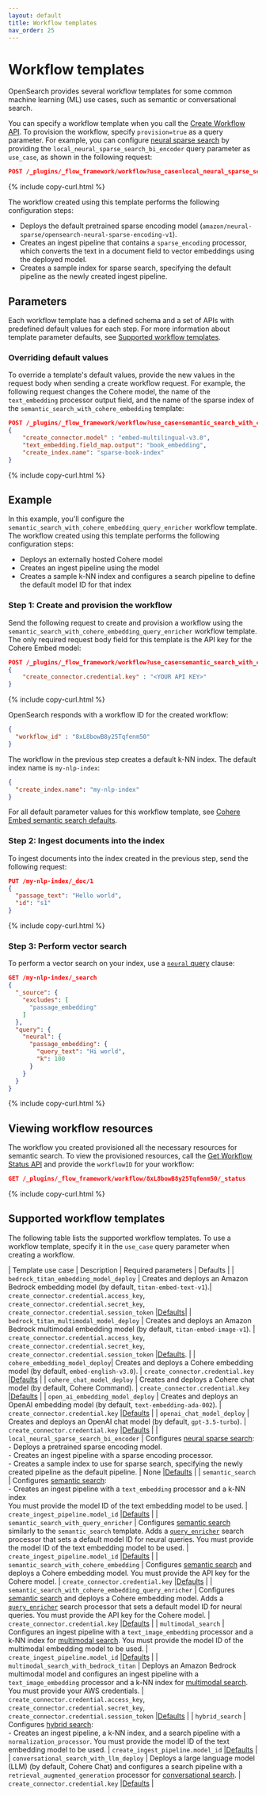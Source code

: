 ```yaml
---
layout: default
title: Workflow templates
nav_order: 25
---
```


# Workflow templates

OpenSearch provides several workflow templates for some common machine learning (ML) use cases, such as semantic or conversational search. 

You can specify a workflow template when you call the [Create Workflow API]({{site.url}}{{site.baseurl}}/automating-configurations/api/create-workflow/). To provision the workflow, specify `provision=true` as a query parameter. For example, you can configure [neural sparse search]({{site.url}}{{site.baseurl}}/search-plugins/neural-sparse-search/) by providing the `local_neural_sparse_search_bi_encoder` query parameter as `use_case`, as shown in the following request:

```json
POST /_plugins/_flow_framework/workflow?use_case=local_neural_sparse_search_bi_encoder
```
{% include copy-curl.html %}

The workflow created using this template performs the following configuration steps:

- Deploys the default pretrained sparse encoding model (`amazon/neural-sparse/opensearch-neural-sparse-encoding-v1`).
- Creates an ingest pipeline that contains a `sparse_encoding` processor, which converts the text in a document field to vector embeddings using the deployed model.
- Creates a sample index for sparse search, specifying the default pipeline as the newly created ingest pipeline.

## Parameters

Each workflow template has a defined schema and a set of APIs with predefined default values for each step. For more information about template parameter defaults, see [Supported workflow templates](#supported-workflow-templates).

### Overriding default values

To override a template's default values, provide the new values in the request body when sending a create workflow request. For example, the following request changes the Cohere model, the name of the `text_embedding` processor output field, and the name of the sparse index of the `semantic_search_with_cohere_embedding` template:

```json
POST /_plugins/_flow_framework/workflow?use_case=semantic_search_with_cohere_embedding
{
    "create_connector.model" : "embed-multilingual-v3.0",
    "text_embedding.field_map.output": "book_embedding",
    "create_index.name": "sparse-book-index"
}
```
{% include copy-curl.html %}

## Example

In this example, you'll configure the `semantic_search_with_cohere_embedding_query_enricher` workflow template. The workflow created using this template performs the following configuration steps:

- Deploys an externally hosted Cohere model
- Creates an ingest pipeline using the model
- Creates a sample k-NN index and configures a search pipeline to define the default model ID for that index

### Step 1: Create and provision the workflow

Send the following request to create and provision a workflow using the `semantic_search_with_cohere_embedding_query_enricher` workflow template. The only required request body field for this template is the API key for the Cohere Embed model:

```json
POST /_plugins/_flow_framework/workflow?use_case=semantic_search_with_cohere_embedding_query_enricher&provision=true
{
    "create_connector.credential.key" : "<YOUR API KEY>"
}
```
{% include copy-curl.html %}

OpenSearch responds with a workflow ID for the created workflow:

```json
{
  "workflow_id" : "8xL8bowB8y25Tqfenm50"
}
```

The workflow in the previous step creates a default k-NN index. The default index name is `my-nlp-index`:

```json
{
  "create_index.name": "my-nlp-index"
}
```

For all default parameter values for this workflow template, see [Cohere Embed semantic search defaults](https://github.com/opensearch-project/flow-framework/blob/2.13/src/main/resources/defaults/cohere-embedding-semantic-search-defaults.json).

### Step 2: Ingest documents into the index 

To ingest documents into the index created in the previous step, send the following request:

```json
PUT /my-nlp-index/_doc/1
{
  "passage_text": "Hello world",
  "id": "s1"
}
```
{% include copy-curl.html %}

### Step 3: Perform vector search

To perform a vector search on your index, use a [`neural` query]({{site.url}}{{site.baseurl}}/query-dsl/specialized/neural/) clause:

```json
GET /my-nlp-index/_search
{
  "_source": {
    "excludes": [
      "passage_embedding"
    ]
  },
  "query": {
    "neural": {
      "passage_embedding": {
        "query_text": "Hi world",
        "k": 100
      }
    }
  }
}
```
{% include copy-curl.html %}

## Viewing workflow resources

The workflow you created provisioned all the necessary resources for semantic search. To view the provisioned resources, call the [Get Workflow Status API]({{site.url}}{{site.baseurl}}/automating-configurations/api/get-workflow-status/) and provide the `workflowID` for your workflow:

```json
GET /_plugins/_flow_framework/workflow/8xL8bowB8y25Tqfenm50/_status
```
{% include copy-curl.html %}

## Supported workflow templates

The following table lists the supported workflow templates. To use a workflow template, specify it in the `use_case` query parameter when creating a workflow.

| Template use case  | Description | Required parameters | Defaults |
| `bedrock_titan_embedding_model_deploy`  | Creates and deploys an Amazon Bedrock embedding model (by default, `titan-embed-text-v1`).| `create_connector.credential.access_key`, `create_connector.credential.secret_key`, `create_connector.credential.session_token` |[Defaults](https://github.com/opensearch-project/flow-framework/blob/2.13/src/main/resources/defaults/bedrock-titan-embedding-defaults.json)|
| `bedrock_titan_multimodal_model_deploy` | Creates and deploys an Amazon Bedrock multimodal embedding model (by default, `titan-embed-image-v1`).  | `create_connector.credential.access_key`, `create_connector.credential.secret_key`, `create_connector.credential.session_token` |[Defaults](https://github.com/opensearch-project/flow-framework/blob/2.13/src/main/resources/defaults/bedrock-titan-multimodal-defaults.json). |
| `cohere_embedding_model_deploy`| Creates and deploys a Cohere embedding model (by default, `embed-english-v3.0`).   | `create_connector.credential.key`         |[Defaults](https://github.com/opensearch-project/flow-framework/blob/2.13/src/main/resources/defaults/cohere-embedding-defaults.json)                  |
| `cohere_chat_model_deploy` | Creates and deploys a Cohere chat model (by default, Cohere Command).     | `create_connector.credential.key`         |[Defaults](https://github.com/opensearch-project/flow-framework/blob/2.13/src/main/resources/defaults/cohere-chat-defaults.json)                  |
| `open_ai_embedding_model_deploy` | Creates and deploys an OpenAI embedding model (by default, `text-embedding-ada-002`).  | `create_connector.credential.key`         |[Defaults](https://github.com/opensearch-project/flow-framework/blob/2.13/src/main/resources/defaults/openai-embedding-defaults.json)                  |
| `openai_chat_model_deploy`  | Creates and deploys an OpenAI chat model (by default, `gpt-3.5-turbo`).   | `create_connector.credential.key`         |[Defaults](https://github.com/opensearch-project/flow-framework/blob/2.13/src/main/resources/defaults/openai-chat-defaults.json)                  |
| `local_neural_sparse_search_bi_encoder`  | Configures [neural sparse search]({{site.url}}{{site.baseurl}}/search-plugins/neural-sparse-search/): <br> - Deploys a pretrained sparse encoding model.<br> - Creates an ingest pipeline with a sparse encoding processor. <br> - Creates a sample index to use for sparse search, specifying the newly created pipeline as the default pipeline.  | None            |[Defaults](https://github.com/opensearch-project/flow-framework/blob/2.13/src/main/resources/defaults/local-sparse-search-biencoder-defaults.json)                  |
| `semantic_search`                                      | Configures [semantic search]({{site.url}}{{site.baseurl}}/search-plugins/semantic-search/): <br> - Creates an ingest pipeline with a `text_embedding` processor and a k-NN index <br> You must provide the model ID of the text embedding model to be used. | `create_ingest_pipeline.model_id`        |[Defaults](https://github.com/opensearch-project/flow-framework/blob/2.13/src/main/resources/defaults/semantic-search-defaults.json)                  |
| `semantic_search_with_query_enricher` | Configures [semantic search]({{site.url}}{{site.baseurl}}/search-plugins/semantic-search/) similarly to the `semantic_search` template. Adds a [`query_enricher`]({{site.url}}{{site.baseurl}}/search-plugins/search-pipelines/neural-query-enricher/) search processor that sets a default model ID for neural queries. You must provide the model ID of the text embedding model to be used. | `create_ingest_pipeline.model_id`        |[Defaults](https://github.com/opensearch-project/flow-framework/blob/2.13/src/main/resources/defaults/semantic-search-query-enricher-defaults.json)                  |
| `semantic_search_with_cohere_embedding` | Configures [semantic search]({{site.url}}{{site.baseurl}}/search-plugins/semantic-search/) and deploys a Cohere embedding model. You must provide the API key for the Cohere model.  | `create_connector.credential.key`         |[Defaults](https://github.com/opensearch-project/flow-framework/blob/2.13/src/main/resources/defaults/cohere-embedding-semantic-search-defaults.json)                  |
| `semantic_search_with_cohere_embedding_query_enricher` | Configures [semantic search]({{site.url}}{{site.baseurl}}/search-plugins/semantic-search/) and deploys a Cohere embedding model. Adds a [`query_enricher`]({{site.url}}{{site.baseurl}}/search-plugins/search-pipelines/neural-query-enricher/) search processor that sets a default model ID for neural queries. You must provide the API key for the Cohere model.  | `create_connector.credential.key`         |[Defaults](https://github.com/opensearch-project/flow-framework/blob/2.13/src/main/resources/defaults/cohere-embedding-semantic-search-with-query-enricher-defaults.json)                  |
| `multimodal_search`  | Configures an ingest pipeline with a `text_image_embedding` processor and a k-NN index for [multimodal search]({{site.url}}{{site.baseurl}}/search-plugins/multimodal-search/). You must provide the model ID of the multimodal embedding model to be used. | `create_ingest_pipeline.model_id`       |[Defaults](https://github.com/opensearch-project/flow-framework/blob/2.13/src/main/resources/defaults/multi-modal-search-defaults.json)                  |
| `multimodal_search_with_bedrock_titan`    | Deploys an Amazon Bedrock multimodal model and configures an ingest pipeline with a `text_image_embedding` processor and a k-NN index for [multimodal search]({{site.url}}{{site.baseurl}}/search-plugins/multimodal-search/). You must provide your AWS credentials. | `create_connector.credential.access_key`, `create_connector.credential.secret_key`, `create_connector.credential.session_token` |[Defaults](https://github.com/opensearch-project/flow-framework/blob/2.13/src/main/resources/defaults/multimodal-search-bedrock-titan-defaults.json)                  |
| `hybrid_search`  | Configures [hybrid search]({{site.url}}{{site.baseurl}}/search-plugins/hybrid-search/): <br> - Creates an ingest pipeline, a k-NN index, and a search pipeline with a `normalization_processor`. You must provide the model ID of the text embedding model to be used. | `create_ingest_pipeline.model_id`        |[Defaults](https://github.com/opensearch-project/flow-framework/blob/2.13/src/main/resources/defaults/hybrid-search-defaults.json)                  |
| `conversational_search_with_llm_deploy`  | Deploys a large language model (LLM) (by default, Cohere Chat) and configures a search pipeline with a `retrieval_augmented_generation` processor for [conversational search]({{site.url}}{{site.baseurl}}/search-plugins/conversational-search/).  | `create_connector.credential.key`  |[Defaults](https://github.com/opensearch-project/flow-framework/blob/2.13/src/main/resources/defaults/conversational-search-defaults.json) |


